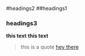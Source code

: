#headings2
##headings1
### headings3
**this text**
__this text__

> this is  a quote
[hey there ](https://www.youtube.com/watch?v=HUBNt18RFbo)
